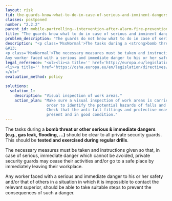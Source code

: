```yaml
---
layout: risk
fid: the-guards-know-what-to-do-in-case-of-serious-and-imminent-dangers
classes: postponed
number: "2.2.2"
parent_id: mobile-partrolling--intervention-after-alarm-fire-prevention-and-emergency-procedures
title: "The guards know what to do in case of serious and imminent dangers."
problem_description: "The guards do not know what to do in case of serious and imminent dangers."
description: "<p class='MsoNormal'>The tasks during a <strong>bomb threat or other serious &amp; immediate dangers (e.g., gas leak, flooding, ...)</strong> should be clear to all private security guards. This should be <strong>tested and exercised during regular drills</strong>.</p>&#13;
&#13;
<p class='MsoNormal'>The necessary measures must be taken and instructions given so that, in case of serious, immediate danger which cannot be avoided, private security guards may cease their activities and/or go to a safe place by immediately leaving their workplace.</p><p>&#13;
Any worker faced with a serious and immediate danger to his or her safety and/or that of others in a situation in which it is impossible to contact the relevant superior, should be able to take suitable steps to prevent the consequences of such a danger.</p>"
legal_reference: "<ul><li><a title='' href='http://europa.eu/legislation_summaries/employment_and_social_policy/health_hygiene_safety_at_work/c11113_en.htm' rel='nofollow' target='_blank'>89/391/CEE Implementing measures to improve the health and safety of workers (framework directive).</a></li>&#13;
<li><a title='' href='https://osha.europa.eu/en/legislation/directives/workplaces-equipment-signs-personal-protective-equipment/osh-directives/2' rel='nofollow' target='_blank'>89/654/EEC Directive on the minimum safety and health requirements for the workplace</a>.</li>&#13;
</ul>"
evaluation_method: policy

solutions:
  solution_1:
    description: "Visual inspection of work areas."
    action_plan: "Make sure a visual inspection of work areas is carried out in
                  order to identify the potential hazards of falls and slips.
                  Check that the anti-fall fittings and protective measures are
                  present and in good condition."
---
```

The tasks during a **bomb threat or other serious & immediate dangers (e.g.,
gas leak, flooding, ...)** should be clear to all private security guards.
This should be **tested and exercised during regular drills**.

The necessary measures must be taken and instructions given so that, in case
of serious, immediate danger which cannot be avoided, private security guards
may cease their activities and/or go to a safe place by immediately leaving
their workplace.

Any worker faced with a serious and immediate danger to his or her safety
and/or that of others in a situation in which it is impossible to contact the
relevant superior, should be able to take suitable steps to prevent the
consequences of such a danger.


